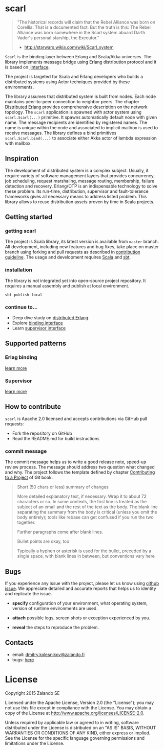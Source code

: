 # scarl

> 
> "The historical records will claim that the Rebel Alliance was born on Corellia.
> That is a documented fact. But the truth is this: The Rebel Alliance was born 
> somewhere in the Scarl system aboard Darth Vader's personal starship, the Executor."
>   - http://starwars.wikia.com/wiki/Scarl_system
> 

`Scarl` is the binding layer between Erlang and Scala/Akka universes. The library implements message bridge using Erlang distribution protocol and it is based on [jinterface](http://www.erlang.org/doc/apps/jinterface/jinterface_users_guide.html).

The project is targeted for Scala and Erlang developers who builds a distributed systems using Actor techniques provided by these environments.

The library assumes that distributed system is built from nodes. Each node maintains peer-to-peer 
connection to neighbor peers. The chapter [Distributed Erlang](http://erlang.org/doc/reference_manual/distributed.html) provides comprehensive description on the network topology. The `scarl` application is spawned with actor system using `scarl.Scarl(...)` primitive. It spawns automatically default node with given name. The message recipients are identified by registered names. The name is unique within the node
and associated to implicit mailbox is used to receive messages. The library defines a bind primitives
`scarl.Scarl.bind(...)` to associate either Akka actor of lambda expression with mailbox. 



## Inspiration

The development of distributed system is a complex subject. Usually, it require variety of software management layers that provides concurrency, job scheduling, request marshaling, message routing, membership, failure detection and recovery. Erlang/OTP is an indispensable technology to solve these problem. Its run-time, distribution, supervisor and fault-tolerance frameworks gives all necessary means to address listed problem. This library allows to reuse distribution assets proven by time in Scala projects.



## Getting started


### getting scarl

The project is Scala library, its latest version is available from `master` branch.  All development, including new features and bug fixes, take place on master branch using forking and pull requests as described in [contribution guideline](doc/contribution.md). The usage and development requires [Scala](http://www.scala-lang.org) and [sbt](http://www.scala-sbt.org). 


### installation

The library is not integrated yet into open-source project repository. It requires a manual assembly and publish at local environment.
```
sbt publish-local
```


### continue to...

* Deep dive study on [distributed Erlang](http://erlang.org/doc/reference_manual/distributed.html)
* Explore [binding interface](src/main/scala/org/zalando/scarl/Scarl.scala) 
* Learn [supervisor interface](src/main/scala/org/zalando/scarl/Supervisor.scala)


## Supported patterns

### Erlag binding
[learn more](doc/binding.md)

### Supervisor
[learn more](doc/supervisor.md)


## How to contribute

`scarl` is Apache 2.0 licensed and accepts contributions via GitHub pull requests:

* Fork the repository on GitHub
* Read the README.md for build instructions

### commit message

The commit message helps us to write a good release note, speed-up review process. The message should address two question what changed and why. The project follows the template defined by chapter [Contributing to a Project](http://git-scm.com/book/ch5-2.html) of Git book.

>
> Short (50 chars or less) summary of changes
>
> More detailed explanatory text, if necessary. Wrap it to about 72 characters or so. In some contexts, the first line is treated as the subject of an email and the rest of the text as the body. The blank line separating the summary from the body is critical (unless you omit the body entirely); tools like rebase can get confused if you run the two together.
> 
> Further paragraphs come after blank lines.
> 
> Bullet points are okay, too
> 
> Typically a hyphen or asterisk is used for the bullet, preceded by a single space, with blank lines in between, but conventions vary here
>


## Bugs

If you experience any issue with the project, please let us know using [github issue](https://github.com/zalando/scarl/issue). We appreciate detailed and accurate reports that helps us to identity and replicate the issue. 

* **specify** configuration of your environment, what operating system, version of runtime environments are used. 

* **attach** possible logs, screen shots or exception experienced by you.

* **reveal** the steps to reproduce the problem.


## Contacts

* email: dmitry.kolesnikov@zalando.fi
* bugs: [here](https://github.com/zalando/scarl/issues) 


# License

Copyright 2015 Zalando SE

Licensed under the Apache License, Version 2.0 (the "License"); you may not use this file except in compliance with the License. You may obtain a copy of the License at http://www.apache.org/licenses/LICENSE-2.0.

Unless required by applicable law or agreed to in writing, software distributed under the License is distributed on an "AS IS" BASIS, WITHOUT WARRANTIES OR CONDITIONS OF ANY KIND, either express or implied. See the License for the specific language governing permissions and limitations under the License.
